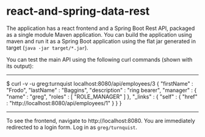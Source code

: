 # react-and-spring-data-rest

The application has a react frontend and a Spring Boot Rest API, packaged as a single module Maven application. You can build the application using maven and run it as a Spring Boot application using the flat jar generated in target (`java -jar target/*.jar`).

You can test the main API using the following curl commands (shown with its output):

---

\$ curl -v -u greg:turnquist localhost:8080/api/employees/3
{
"firstName" : "Frodo",
"lastName" : "Baggins",
"description" : "ring bearer",
"manager" : {
"name" : "greg",
"roles" : [ "ROLE_MANAGER" ]
},
"\_links" : {
"self" : {
"href" : "http://localhost:8080/api/employees/1"
}
}
}

---

To see the frontend, navigate to http://localhost:8080. You are immediately redirected to a login form. Log in as `greg/turnquist`.
